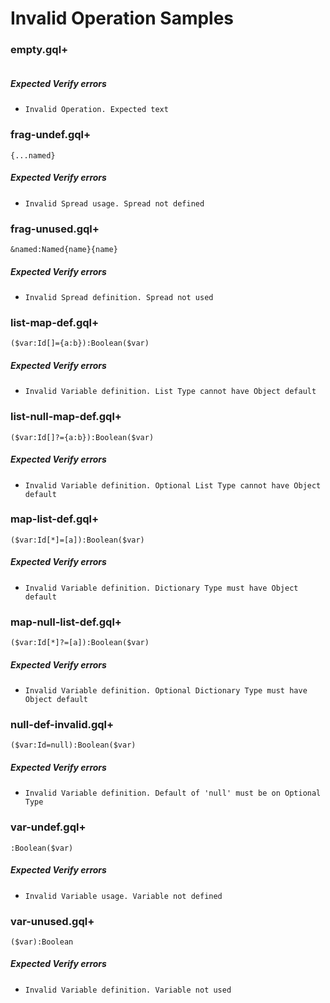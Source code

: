 # Invalid Operation Samples

### empty.gql+

```gqlp

```

##### Expected Verify errors

- `Invalid Operation. Expected text`

### frag-undef.gql+

```gqlp
{...named}
```

##### Expected Verify errors

- `Invalid Spread usage. Spread not defined`

### frag-unused.gql+

```gqlp
&named:Named{name}{name}
```

##### Expected Verify errors

- `Invalid Spread definition. Spread not used`

### list-map-def.gql+

```gqlp
($var:Id[]={a:b}):Boolean($var)
```

##### Expected Verify errors

- `Invalid Variable definition. List Type cannot have Object default`

### list-null-map-def.gql+

```gqlp
($var:Id[]?={a:b}):Boolean($var)
```

##### Expected Verify errors

- `Invalid Variable definition. Optional List Type cannot have Object default`

### map-list-def.gql+

```gqlp
($var:Id[*]=[a]):Boolean($var)
```

##### Expected Verify errors

- `Invalid Variable definition. Dictionary Type must have Object default`

### map-null-list-def.gql+

```gqlp
($var:Id[*]?=[a]):Boolean($var)
```

##### Expected Verify errors

- `Invalid Variable definition. Optional Dictionary Type must have Object default`

### null-def-invalid.gql+

```gqlp
($var:Id=null):Boolean($var)
```

##### Expected Verify errors

- `Invalid Variable definition. Default of 'null' must be on Optional Type`

### var-undef.gql+

```gqlp
:Boolean($var)
```

##### Expected Verify errors

- `Invalid Variable usage. Variable not defined`

### var-unused.gql+

```gqlp
($var):Boolean
```

##### Expected Verify errors

- `Invalid Variable definition. Variable not used`
